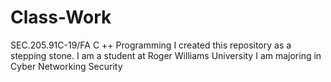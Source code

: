 # Class-Work
SEC.205.91C-19/FA C ++ Programming
I created this repository as a stepping stone.
I am a student at Roger Williams University
I am majoring in Cyber Networking Security
